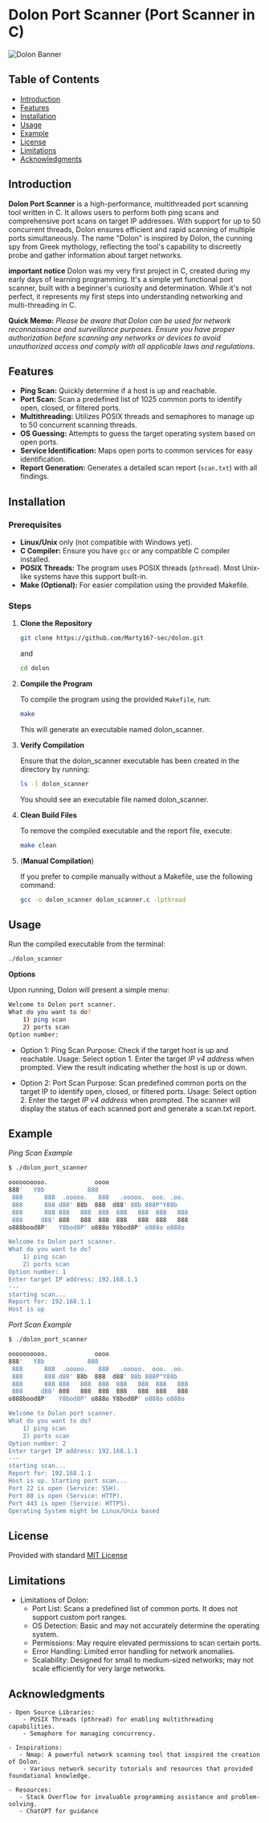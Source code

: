 # Dolon Port Scanner (Port Scanner in C)

![Dolon Banner](https://dummyimage.com/800x200/828282/fff.png&text=Dolon+Port+Scanner)

## Table of Contents
- [Introduction](#introduction)
- [Features](#features)
- [Installation](#installation)
- [Usage](#usage)
- [Example](#example)
- [License](#license)
- [Limitations](#limitations)
- [Acknowledgments](#acknowledgments)

## Introduction

**Dolon Port Scanner** is a high-performance, multithreaded port scanning tool written in C. It allows users to perform both ping scans and comprehensive port scans on target IP addresses. With support for up to 50 concurrent threads, Dolon ensures efficient and rapid scanning of multiple ports simultaneously.
The name "Dolon" is inspired by Dolon, the cunning spy from Greek mythology, reflecting the tool's capability to discreetly probe and gather information about target networks.

**important notice**
Dolon was my very first project in C, created during my early days of learning programming. It's a simple yet functional port scanner, built with a beginner's curiosity and determination. While it's not perfect, it represents my first steps into understanding networking and multi-threading in C.

**Quick Memo:** *Please be aware that Dolon can be used for network reconnaissance and surveillance purposes. Ensure you have proper authorization before scanning any networks or devices to avoid unauthorized access and comply with all applicable laws and regulations.*

## Features

- **Ping Scan:** Quickly determine if a host is up and reachable.
- **Port Scan:** Scan a predefined list of 1025 common ports to identify open, closed, or filtered ports.
- **Multithreading:** Utilizes POSIX threads and semaphores to manage up to 50 concurrent scanning threads.
- **OS Guessing:** Attempts to guess the target operating system based on open ports.
- **Service Identification:** Maps open ports to common services for easy identification.
- **Report Generation:** Generates a detailed scan report (`scan.txt`) with all findings.

## Installation

### Prerequisites
- **Linux/Unix** only (not compatible with Windows yet).
- **C Compiler:** Ensure you have `gcc` or any compatible C compiler installed.
- **POSIX Threads:** The program uses POSIX threads (`pthread`). Most Unix-like systems have this support built-in.
- **Make (Optional):** For easier compilation using the provided Makefile.

### Steps

1. **Clone the Repository**

   ```bash
   git clone https://github.com/Marty167-sec/dolon.git
   ```
   and
   
   ```bash
   cd dolon
   ```

2. **Compile the Program**

   To compile the program using the provided `Makefile`, run:

   ```bash
   make
   ```
   This will generate an executable named dolon_scanner.

3. **Verify Compilation**

   Ensure that the dolon_scanner executable has been created in the directory by running:
   ```bash
   ls -l dolon_scanner
   ```

   You should see an executable file named dolon_scanner.
   
4. **Clean Build Files**

   To remove the compiled executable and the report file, execute:
   ```bash
   make clean
   ```
   
5. (**Manual Compilation**)

   If you prefer to compile manually without a Makefile, use the following command:
   ```bash
   gcc -o dolon_scanner dolon_scanner.c -lpthread
   ```



## Usage

Run the compiled executable from the terminal:
   ```bash
   ./dolon_scanner
   ```

**Options**

Upon running, Dolon will present a simple menu:
   ```bash
   Welcome to Dolon port scanner. 
   What do you want to do?
       1) ping scan
       2) ports scan
   Option number:
   ```

   - Option 1: Ping Scan
        Purpose: Check if the target host is up and reachable.
        Usage:
            Select option 1.
            Enter the target *IP v4 address* when prompted.
            View the result indicating whether the host is up or down.

   - Option 2: Port Scan
        Purpose: Scan predefined common ports on the target IP to identify open, closed, or filtered ports.
        Usage:
            Select option 2.
            Enter the target *IP v4 address* when prompted.
            The scanner will display the status of each scanned port and generate a scan.txt report.

## Example

*Ping Scan Example*

```bash
$ ./dolon_port_scanner

oooooooooo.             oooo                        
888'   Y8b            888                        
 888      888  .ooooo.   888   .ooooo.  ooo. .oo.   
 888      888 d88' 88b  888  d88' 88b 888P"Y88b  
 888      888 888   888  888  888   888  888   888  
 888     d88' 888   888  888  888   888  888   888  
o888bood8P'   Y8bod8P' o888o Y8bod8P' o888o o888o 

Welcome to Dolon port scanner. 
What do you want to do?
    1) ping scan
    2) ports scan
Option number: 1
Enter target IP address: 192.168.1.1
---
starting scan...
Report for: 192.168.1.1 
Host is up
```

*Port Scan Example*

```bash
$ ./dolon_port_scanner

oooooooooo.             oooo                        
888'   Y8b            888                        
 888      888  .ooooo.   888   .ooooo.  ooo. .oo.   
 888      888 d88' 88b  888  d88' 88b 888P"Y88b  
 888      888 888   888  888  888   888  888   888  
 888     d88' 888   888  888  888   888  888   888  
o888bood8P'   Y8bod8P' o888o Y8bod8P' o888o o888o 

Welcome to Dolon port scanner. 
What do you want to do?
    1) ping scan
    2) ports scan
Option number: 2
Enter target IP address: 192.168.1.1
---
starting scan...
Report for: 192.168.1.1 
Host is up. Starting port scan...
Port 22 is open (Service: SSH).
Port 80 is open (Service: HTTP).
Port 443 is open (Service: HTTPS).
Operating System might be Linux/Unix based
```

## License

Provided with standard [MIT License](./LICENSE)

## Limitations

- Limitations of Dolon:
   - Port List: Scans a predefined list of common ports. It does not support custom port ranges.
   - OS Detection: Basic and may not accurately determine the operating system.
   - Permissions: May require elevated permissions to scan certain ports.
   - Error Handling: Limited error handling for network anomalies.
   - Scalability: Designed for small to medium-sized networks; may not scale efficiently for very large networks.

## Acknowledgments

    - Open Source Libraries:
        - POSIX Threads (pthread) for enabling multithreading capabilities.
        - Semaphore for managing concurrency.

    - Inspirations:
       - Nmap: A powerful network scanning tool that inspired the creation of Dolon.
        - Various network security tutorials and resources that provided foundational knowledge.

    - Resources:
       - Stack Overflow for invaluable programming assistance and problem-solving.
       - ChatGPT for guidance
